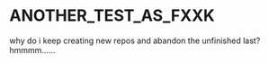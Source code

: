 # ANOTHER_TEST_AS_FXXK
why do i keep creating new repos and abandon the unfinished last? hmmmm......
